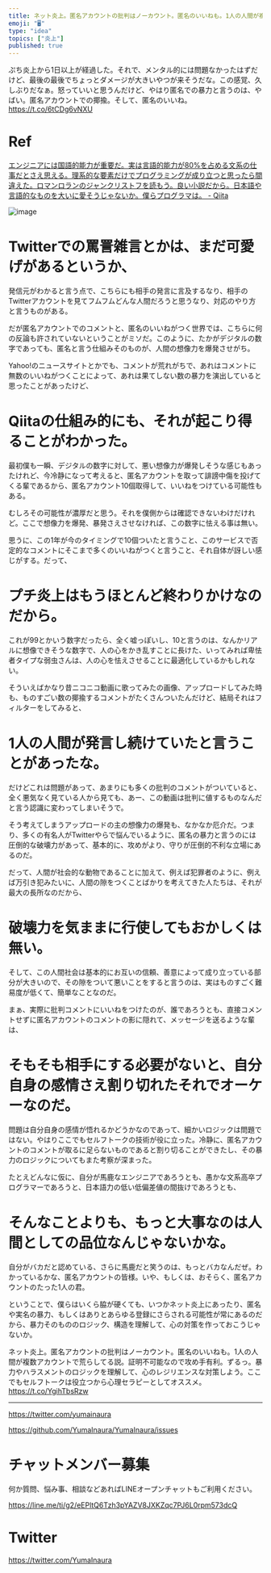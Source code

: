 ```yaml
---
title: ネット炎上。匿名アカウントの批判はノーカウント。匿名のいいねも。1人の人間が複数アカウントで荒らしてる説。証明不可能なので攻め手有利。ずるっ
emoji: "🖥"
type: "idea"
topics: ["炎上"]
published: true
---
```


ぷち炎上から1日以上が経過した。それで、メンタル的には問題なかったはずだけど、最後の最後でちょっとダメージが大きいやつが来そうだな。この感覚、久しぶりだなぁ。怒っていいと思うんだけど、やはり匿名での暴力と言うのは、やばい。匿名アカウントでの揶揄。そして、匿名のいいね。 https://t.co/6tCDg6vNXU

# Ref

[エンジニアには国語的能力が重要だ。実は言語的能力が80%を占める文系の仕事だとさえ思える。理系的な要素だけでプログラミングが成り立つと思ったら間違えた。ロマンロランのジャンクリストフを読もう。良い小説だから。日本語や言語的なものを大いに愛そうじゃないか。僕らプログラマは。 - Qiita](https://qiita.com/YumaInaura/items/8a0cc0721ae78175bce4#comment-11f3ea04acf7d800539b)

![image](https://user-images.githubusercontent.com/13635059/51483089-8e107f80-1ddb-11e9-949b-410f4953a977.png)

# Twitterでの罵詈雑言とかは、まだ可愛げがあるというか、

発信元がわかると言う点で、こちらにも相手の発言に言及するなり、相手のTwitterアカウントを見てフムフムどんな人間だろうと思うなり、対応のやり方と言うものがある。

だが匿名アカウントでのコメントと、匿名のいいねがつく世界では、こちらに何の反論も許されていないということがミソだ。このように、たかがデジタルの数字であっても、匿名と言う仕組みそのものが、人間の想像力を爆発させがち。

Yahoo!のニュースサイトとかでも、コメントが荒れがちで、あれはコメントに無数のいいねがつくことによって、あれは果てしない数の暴力を演出していると思ったことがあったけど、

# Qiitaの仕組み的にも、それが起こり得ることがわかった。

最初僕も一瞬、デジタルの数字に対して、悪い想像力が爆発しそうな感じもあったけれど、今冷静になって考えると、匿名アカウントを取って誹謗中傷を投げてくる輩であるから、匿名アカウント10個取得して、いいねをつけている可能性もある。

むしろその可能性が濃厚だと思う。それを僕側からは確認できないわけだけれど。ここで想像力を爆発、暴発さえさせなければ、この数字に怯える事は無い。

思うに、この1年が今のタイミングで10個ついたと言うこと、このサービスで否定的なコメントにそこまで多くのいいねがつくと言うこと、それ自体が訝しい感じがする。だって、

# プチ炎上はもうほとんど終わりかけなのだから。

これが99とかいう数字だったら、全く嘘っぽいし、10と言うのは、なんかリアルに想像できそうな数字で、人の心をかき乱すことに長けた、いってみれば卑怯者タイプな弱虫さんは、人の心を怯えさせることに最適化しているかもしれない。

そういえばかなり昔ニコニコ動画に歌ってみたの画像、アップロードしてみた時も、ものすごい数の揶揄するコメントがたくさんついたんだけど、結局それはフィルターをしてみると、

# 1人の人間が発言し続けていたと言うことがあったな。

だけどこれは問題があって、あまりにも多くの批判のコメントがついていると、全く悪気なく見ている人から見ても、あー、この動画は批判に値するものなんだと言う認識に変わってしまいそうで。

そう考えてしまうアップロードの主の想像力の爆発も、なかなか厄介だ。つまり、多くの有名人がTwitterやらで悩んでいるように、匿名の暴力と言うのには圧倒的な破壊力があって、基本的に、攻めがより、守りが圧倒的不利な立場にあるのだ。

だって、人間が社会的な動物であることに加えて、例えば犯罪者のように、例えば万引き犯みたいに、人間の隙をつくことばかりを考えてきた人たちは、それが最大の長所なのだから、

# 破壊力を気ままに行使してもおかしくは無い。

そして、この人間社会は基本的にお互いの信頼、善意によって成り立っている部分が大きいので、その隙をついて悪いことをすると言うのは、実はものすごく難易度が低くて、簡単なことなのだ。

まぁ、実際に批判コメントにいいねをつけたのが、誰であろうとも、直接コメントせずに匿名アカウントのコメントの影に隠れて、メッセージを送るような輩は、

# そもそも相手にする必要がないと、自分自身の感情さえ割り切れたそれでオーケーなのだ。

問題は自分自身の感情が悟れるかどうかなのであって、細かいロジックは問題ではない。やはりここでもセルフトークの技術が役に立った。冷静に、匿名アカウントのコメントが取るに足らないものであると割り切ることができたし、その暴力のロジックについてもまた考察が深まった。

たとえどんなに仮に、自分が馬鹿なエンジニアであろうとも、愚かな文系高卒プログラマーであろうと、日本語力の低い低偏差値の間抜けであろうとも、

# そんなことよりも、もっと大事なのは人間としての品位なんじゃないかな。

自分がバカだと認めている、さらに馬鹿だと笑うのは、もっとバカなんだぜ。わかっているかな、匿名アカウントの皆様。いや、もしくは、おそらく、匿名アカウントのたった1人の君。

ということで、僕らはいくら脇が硬くても、いつかネット炎上にあったり、匿名や実名の暴力、もしくはありとあらゆる登録にさらされる可能性が常にあるのだから、暴力そのもののロジック、構造を理解して、心の対策を作っておこうじゃないか。

ネット炎上。匿名アカウントの批判はノーカウント。匿名のいいねも。1人の人間が複数アカウントで荒らしてる説。証明不可能なので攻め手有利。ずるっ。暴力やハラスメントのロジックを理解して、心のレジリエンスな対策しよう。ここでもセルフトークは役立つから心理セラピーとしてオススメ。 https://t.co/YgihTbsRzw


---

https://twitter.com/yumainaura

https://github.com/YumaInaura/YumaInaura/issues









<!-- Update From Qiita API -->

# チャットメンバー募集


何か質問、悩み事、相談などあればLINEオープンチャットもご利用ください。

https://line.me/ti/g2/eEPltQ6Tzh3pYAZV8JXKZqc7PJ6L0rpm573dcQ





# Twitter


https://twitter.com/YumaInaura


<!-- Update From Qiita API -->



